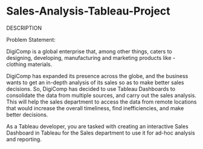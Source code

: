 # Sales-Analysis-Tableau-Project
DESCRIPTION

Problem Statement:

DigiComp is a global enterprise that, among other things, caters to designing, developing, manufacturing and marketing products like - clothing materials.

DigiComp has expanded its presence across the globe, and the business wants to get an in-depth analysis of its sales so as to make better sales decisions. So, DigiComp has decided to use Tableau Dashboards to consolidate the data from multiple sources, and carry out the sales analysis. This will help the sales department to access the data from remote locations that would increase the overall timeliness, find inefficiencies, and make better decisions.

As a Tableau developer, you are tasked with creating an interactive Sales Dashboard in Tableau for the Sales department to use it for ad-hoc analysis and reporting.
